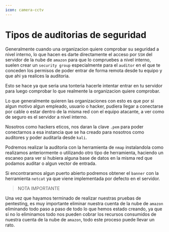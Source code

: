 ```yaml
---
icon: camera-cctv
---
```


# Tipos de auditorias de seguridad

Generalmente cuando una organizacion quiere comprobar su seguridad a nivel interno, lo que hacen es darte directamente el acceso por `SSH` del servidor de la nube de `amazon` para que lo compruebes a nivel interno, suelen crear un `security group` especialmente para el `auditor` en el que te conceden los permisos de poder entrar de forma remota desde tu equipo y que ahi ya realices la auditoria.

Esto se hace ya que seria una tonteria hacerle intentar entrar en tu servidor para luego comprobar lo que realmente la organizacion quiere comprobar.

Lo que generalmente quieren las organizaciones con esto es que por si algun motivo algun empleado, usuario o hacker, pudiera llegar a conectarse por cable o estar dentro de la misma red con el equipo atacante, a ver como de seguro es el servidor a nivel interno.

Nosotros como hackers eticos, nos daran la clave `.pem` para poder conectarnos a esa instancia que se ha creado para nosotros como auditores y poder auditarla desde `kali`.

Podremos realizar la auditoria con la herramienta de `nmap` instalandola como realizamos anteriormente o utilizando otro tipo de herramienta, haciendo un escaneo para ver si hubiera alguna base de datos en la misma red que podamos auditar o algun vector de entrada.

Si encontraramos algun puerto abierto podremos obtener el `banner` con la herramienta `netcat` ya que viene implementada por defecto en el servidor.

> NOTA IMPORTANTE

Una vez que hayamos terminado de realizar nuestras pruebas de pentesting, es muy importante eliminar nuestra cuenta de la nube de `amazon` eliminando todo paso a paso de todo lo que hemos estado creando, ya que si no lo eliminamos todo nos pueden cobrar los recursos consumidos de nuestra cuenta de la nube de `amazon`, todo este proceso puede llevar un rato.
